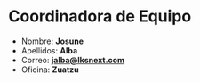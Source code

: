 # Coordinadora de Equipo

- Nombre: **Josune**
- Apellidos: **Alba**
- Correo: **<jalba@lksnext.com>**
- Oficina: **Zuatzu**
